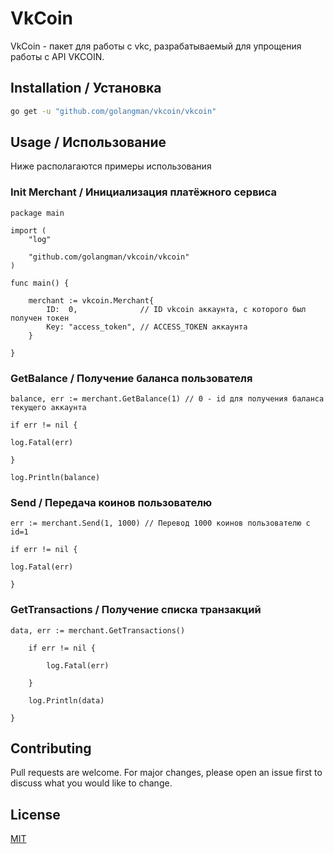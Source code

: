 # VkCoin

VkCoin - пакет для работы с vkc, разрабатываемый для упрощения работы с API VKCOIN.

## Installation / Установка

```bash
go get -u "github.com/golangman/vkcoin/vkcoin"
```

## Usage / Использование

Ниже располагаются примеры использования


### Init Merchant / Инициализация платёжного сервиса
```golang
package main

import (
	"log"

	"github.com/golangman/vkcoin/vkcoin"
)

func main() {

	merchant := vkcoin.Merchant{
		ID:  0,              // ID vkcoin аккаунта, с которого был получен токен
		Key: "access_token", // ACCESS_TOKEN аккаунта
	}

}
```

### GetBalance / Получение баланса пользователя
```golang
balance, err := merchant.GetBalance(1) // 0 - id для получения баланса текущего аккаунта

if err != nil {

log.Fatal(err)

}

log.Println(balance)
```

### Send / Передача коинов пользователю
```golang
err := merchant.Send(1, 1000) // Перевод 1000 коинов пользователю с id=1

if err != nil {

log.Fatal(err)

}
```

### GetTransactions / Получение списка транзакций
```golang
data, err := merchant.GetTransactions()

	if err != nil {

		log.Fatal(err)

	}

	log.Println(data)

}
```

## Contributing
Pull requests are welcome. For major changes, please open an issue first to discuss what you would like to change.

## License
[MIT](https://choosealicense.com/licenses/mit/)